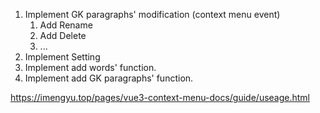 1. Implement GK paragraphs' modification (context menu event)
    1. Add Rename
    2. Add Delete
    3. ...
2. Implement Setting
3. Implement add words' function.
4. Implement add GK paragraphs' function.

https://imengyu.top/pages/vue3-context-menu-docs/guide/useage.html